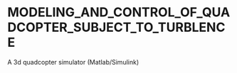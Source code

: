 # MODELING_AND_CONTROL_OF_QUADCOPTER_SUBJECT_TO_TURBLENCE
A 3d quadcopter simulator  (Matlab/Simulink)
